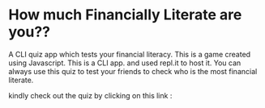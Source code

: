 <h1>How much Financially Literate are you??</h1>
A CLI quiz app which tests your financial literacy.
This is a game created using Javascript. This is a CLI app. and used repl.it to host it. You can always use this quiz to test your friends to check who is the most financial literate.

kindly check out the quiz by clicking on this link :

